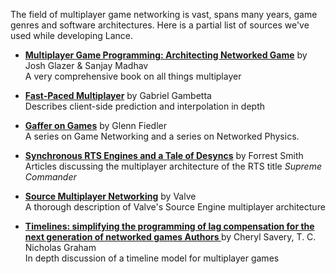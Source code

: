 The field of multiplayer game networking is vast, spans many years, game genres and software architectures. Here is a partial list of sources we've used while developing Lance.


* **[Multiplayer Game Programming: Architecting Networked Game](https://www.amazon.com/Multiplayer-Game-Programming-Architecting-Networked-ebook/dp/B0189RXWJQ)** by Josh Glazer & Sanjay Madhav  
 A very comprehensive book on all things multiplayer

* **[Fast-Paced Multiplayer](http://www.gabrielgambetta.com/fast_paced_multiplayer.html)** by Gabriel Gambetta  
  Describes client-side prediction and interpolation in depth

* **[Gaffer on Games](http://gafferongames.com/networking-for-game-programmers/)** by Glenn Fiedler  
A series on Game Networking and a series on Networked Physics.       

* **[Synchronous RTS Engines and a Tale of Desyncs](https://blog.forrestthewoods.com/synchronous-rts-engines-and-a-tale-of-desyncs-9d8c3e48b2be#.tg3rrpjpr)** by Forrest Smith  
 Articles discussing the multiplayer architecture of the RTS title *Supreme Commander*

* **[Source Multiplayer Networking](https://developer.valvesoftware.com/wiki/Source_Multiplayer_Networking)** by Valve  
 A thorough description of Valve's Source Engine multiplayer architecture  

* **[Timelines: simplifying the programming of lag compensation for the next generation of networked games
     Authors
](http://link.springer.com/article/10.1007/s00530-012-0271-3#Sec17)** by Cheryl Savery, T. C. Nicholas Graham  
 In depth discussion of a timeline model for multiplayer games
